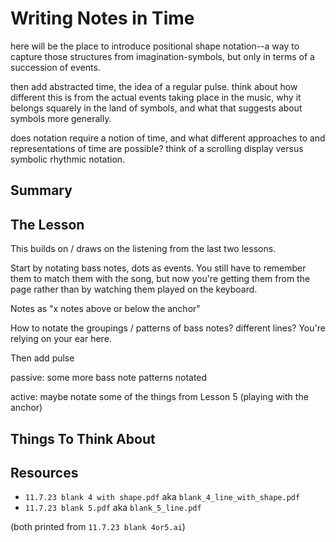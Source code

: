 # Writing Notes in Time

here will be the place to introduce positional shape notation--a way to capture those structures from imagination-symbols, but only in terms of a succession of events.

then add abstracted time, the idea of a regular pulse. think about how different this is from the actual events taking place in the music, why it belongs squarely in the land of symbols, and what that suggests about symbols more generally.

does notation require a notion of time, and what different approaches to and representations of time are possible? think of a scrolling display versus symbolic rhythmic notation.

## Summary



## The Lesson

This builds on / draws on the listening from the last two lessons.

Start by notating bass notes, dots as events. You still have to remember them to match them with the song, but now you're getting them from the page rather than by watching them played on the keyboard.

Notes as "x notes above or below the anchor"

How to notate the groupings / patterns of bass notes? different lines? You're relying on your ear here.

Then add pulse

passive: some more bass note patterns notated

active: maybe notate some of the things from Lesson 5 (playing with the anchor)


## Things To Think About



## Resources

- `11.7.23 blank 4 with shape.pdf` aka `blank_4_line_with_shape.pdf`
- `11.7.23 blank 5.pdf` aka `blank_5_line.pdf`

(both printed from `11.7.23 blank 4or5.ai`)
